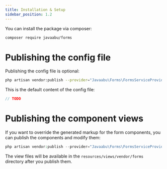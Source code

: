 ```yaml
---
title: Installation & Setup
sidebar_position: 1.2
---
```


You can install the package via composer:

```bash
composer require javaabu/forms
```

# Publishing the config file

Publishing the config file is optional:

```bash
php artisan vendor:publish --provider="Javaabu\Forms\FormsServiceProvider" --tag="forms-config"
```

This is the default content of the config file:

```php
// TODO
```

# Publishing the component views

If you want to override the generated markup for the form components, you can publish the components and modify them:

```php
php artisan vendor:publish --provider="Javaabu\Forms\FormsServiceProvider" --tag="forms-views"
```

The view files will be available in the `resources/views/vendor/forms` directory after you publish them.
